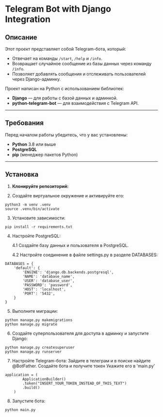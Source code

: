 # Telegram Bot with Django Integration

## Описание
Этот проект представляет собой Telegram-бота, который:
- Отвечает на команды `/start`, `/help` и `/info`.
- Возвращает случайное сообщение из базы данных через команду `/info`.
- Позволяет добавлять сообщения и отслеживать пользователей через Django-админку.

Проект написан на Python с использованием библиотек:
- **Django** — для работы с базой данных и админкой.
- **python-telegram-bot** — для взаимодействия с Telegram API.

---

## Требования

Перед началом работы убедитесь, что у вас установлены:
- **Python** 3.8 или выше
- **PostgreSQL**
- **pip** (менеджер пакетов Python)

---

## Установка

1. **Клонируйте репозиторий:**

2. Создайте виртуальное окружение и активируйте его:
```commandline
python3 -m venv .venv
source .venv/bin/activate
```

3. Установите зависимости:
```commandline
pip install -r requirements.txt
```

4. Настройте PostgreSQL:
    
    4.1 Создайте базу данных и пользователя в PostgreSQL.
    
    4.2 Настройте соединение в файле settings.py в разделе DATABASES:
```commandline
DATABASES = {
    'default': {
        'ENGINE': 'django.db.backends.postgresql',
        'NAME': 'database_name',
        'USER': 'database_user',
        'PASSWORD': 'password',
        'HOST': 'localhost',
        'PORT': '5432',
    }
}
```
5. Выполните миграции:
```commandline
python manage.py makemigrations
python manage.py migrate
```
6. Создайте суперпользователя для доступа в админку и запустите Django:
```commandline
python manage.py createsuperuser
python manage.py runserver
```
7. Настройте Telegram-бота:
Зайдите в телеграм и в поиске найдите @BotFather.
Создайте бота и получите токен
Укажите его в 'main.py'
```commandline
application = (
        ApplicationBuilder()
        .token("INSERT_YOUR_TOKEN_INSTEAD_OF_THIS_TEXT")
        .build()
    )
```
8. Запустите бота:
```commandline
python main.py
```